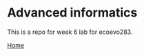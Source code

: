 # Advanced informatics

This is a repo for week 6 lab for ecoevo283.

[Home](https://github.com/Javelarb/Advanced_Informatics_2021)

